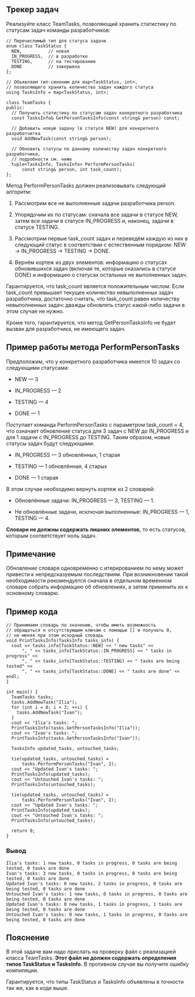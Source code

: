 Трекер задач
------------

Реализуйте класс TeamTasks, позволяющий хранить статистику по статусам задач
команды разработчиков:

~~~~~~~~~~~~~~~~~~~~~~~~~~~~~~~~~~~~~~~~~~~~~~~~~~~~~~~~~~~~~~~~~~~~~~~~~~~~~~~~
// Перечислимый тип для статуса задачи
enum class TaskStatus {
  NEW,          // новая
  IN_PROGRESS,  // в разработке
  TESTING,      // на тестировании
  DONE          // завершена
};

// Объявляем тип-синоним для map<TaskStatus, int>,
// позволяющего хранить количество задач каждого статуса
using TasksInfo = map<TaskStatus, int>;

class TeamTasks {
public:
  // Получить статистику по статусам задач конкретного разработчика
  const TasksInfo& GetPersonTasksInfo(const string& person) const;
  
  // Добавить новую задачу (в статусе NEW) для конкретного разработчитка
  void AddNewTask(const string& person);
  
  // Обновить статусы по данному количеству задач конкретного разработчика,
  // подробности см. ниже
  tuple<TasksInfo, TasksInfo> PerformPersonTasks(
      const string& person, int task_count);
};
~~~~~~~~~~~~~~~~~~~~~~~~~~~~~~~~~~~~~~~~~~~~~~~~~~~~~~~~~~~~~~~~~~~~~~~~~~~~~~~~

Метод PerformPersonTasks должен реализовывать следующий алгоритм:

1.  Рассмотрим все не выполненные задачи разработчика person.

2.  Упорядочим их по статусам: сначала все задачи в статусе NEW, затем все
    задачи в статусе IN_PROGRESS и, наконец, задачи в статусе TESTING.

3.  Рассмотрим первые task_count задач и переведём каждую из них в следующий
    статус в соответствии с естественным порядком: NEW → IN_PROGRESS → TESTING →
    DONE.

4.  Вернём кортеж из двух элементов: информацию о статусах обновившихся задач
    (включая те, которые оказались в статусе DONE) и информацию о статусах
    остальных не выполненных задач.

Гарантируется, что task_count является положительным числом. Если task_count
превышает текущее количество невыполненных задач разработчика, достаточно
считать, что task_count равен количеству невыполненных задач: дважды обновлять
статус какой-либо задачи в этом случае не нужно.

Кроме того, гарантируется, что метод GetPersonTasksInfo не будет вызван для
разработчика, не имеющего задач.

Пример работы метода PerformPersonTasks
---------------------------------------

Предположим, что у конкретного разработчика имеется 10 задач со следующими
статусами:

-   NEW — 3

-   IN_PROGRESS — 2

-   TESTING — 4

-   DONE — 1

Поступает команда PerformPersonTasks с параметром task_count = 4, что означает
обновление статуса для 3 задач c NEW до IN_PROGRESS и для 1 задачи с IN_PROGRESS
до TESTING. Таким образом, новые статусы задач будут следующими:

-   IN_PROGRESS — 3 обновлённых, 1 старая

-   TESTING — 1 обновлённая, 4 старых

-   DONE — 1 старая

В этом случае необходимо вернуть кортеж из 2 словарей:

-   Обновлённые задачи: IN_PROGRESS — 3, TESTING — 1.

-   Не обновлённые задачи, исключая выполненные: IN_PROGRESS — 1, TESTING — 4.

**Словари не должны содержать лишних элементов,** то есть статусов, которым
соответствует ноль задач.

Примечание
----------

Обновление словаря одновременно с итерированием по нему может привести к
непредсказуемым последствиям. При возникновении такой необходимости
рекомендуется сначала в отдельном временном словаре собрать информацию об
обновлениях, а затем применить их к основному словарю.

Пример кода
-----------

~~~~~~~~~~~~~~~~~~~~~~~~~~~~~~~~~~~~~~~~~~~~~~~~~~~~~~~~~~~~~~~~~~~~~~~~~~~~~~~~
// Принимаем словарь по значению, чтобы иметь возможность
// обращаться к отсутствующим ключам с помощью [] и получать 0,
// не меняя при этом исходный словарь
void PrintTasksInfo(TasksInfo tasks_info) {
  cout << tasks_info[TaskStatus::NEW] << " new tasks" <<
      ", " << tasks_info[TaskStatus::IN_PROGRESS] << " tasks in progress" <<
      ", " << tasks_info[TaskStatus::TESTING] << " tasks are being tested" <<
      ", " << tasks_info[TaskStatus::DONE] << " tasks are done" << endl;
}

int main() {
  TeamTasks tasks;
  tasks.AddNewTask("Ilia");
  for (int i = 0; i < 3; ++i) {
    tasks.AddNewTask("Ivan");
  }
  cout << "Ilia's tasks: ";
  PrintTasksInfo(tasks.GetPersonTasksInfo("Ilia"));
  cout << "Ivan's tasks: ";
  PrintTasksInfo(tasks.GetPersonTasksInfo("Ivan"));
  
  TasksInfo updated_tasks, untouched_tasks;
  
  tie(updated_tasks, untouched_tasks) =
      tasks.PerformPersonTasks("Ivan", 2);
  cout << "Updated Ivan's tasks: ";
  PrintTasksInfo(updated_tasks);
  cout << "Untouched Ivan's tasks: ";
  PrintTasksInfo(untouched_tasks);
  
  tie(updated_tasks, untouched_tasks) =
      tasks.PerformPersonTasks("Ivan", 2);
  cout << "Updated Ivan's tasks: ";
  PrintTasksInfo(updated_tasks);
  cout << "Untouched Ivan's tasks: ";
  PrintTasksInfo(untouched_tasks);

  return 0;
}
~~~~~~~~~~~~~~~~~~~~~~~~~~~~~~~~~~~~~~~~~~~~~~~~~~~~~~~~~~~~~~~~~~~~~~~~~~~~~~~~

### Вывод

~~~~~~~~~~~~~~~~~~~~~~~~~~~~~~~~~~~~~~~~~~~~~~~~~~~~~~~~~~~~~~~~~~~~~~~~~~~~~~~~
Ilia's tasks: 1 new tasks, 0 tasks in progress, 0 tasks are being tested, 0 tasks are done
Ivan's tasks: 3 new tasks, 0 tasks in progress, 0 tasks are being tested, 0 tasks are done
Updated Ivan's tasks: 0 new tasks, 2 tasks in progress, 0 tasks are being tested, 0 tasks are done
Untouched Ivan's tasks: 1 new tasks, 0 tasks in progress, 0 tasks are being tested, 0 tasks are done
Updated Ivan's tasks: 0 new tasks, 1 tasks in progress, 1 tasks are being tested, 0 tasks are done
Untouched Ivan's tasks: 0 new tasks, 1 tasks in progress, 0 tasks are being tested, 0 tasks are done
~~~~~~~~~~~~~~~~~~~~~~~~~~~~~~~~~~~~~~~~~~~~~~~~~~~~~~~~~~~~~~~~~~~~~~~~~~~~~~~~

Пояснение
---------

В этой задаче вам надо прислать на проверку файл с реализацией класса TeamTasks.
**Этот файл не должен содержать определения типов TaskStatus и TasksInfo.** В
противном случае вы получите ошибку компиляции.

Гарантируется, что типы TaskStatus и TasksInfo объявлены в точности так же, как
в коде выше.
